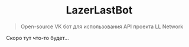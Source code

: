 <h1 align="center">LazerLastBot</h1>
    <blockquote>Open-source VK бот для использования API проекта LL Network</blockquote>
    
Скоро тут что-то будет...
